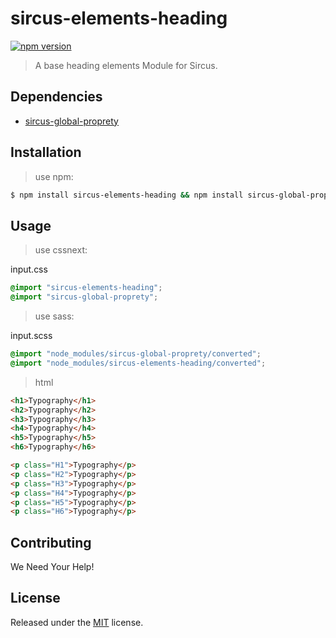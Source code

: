 # sircus-elements-heading

[![npm version](https://img.shields.io/npm/v/sircus-elements-heading.svg?style=flat)](https://www.npmjs.com/package/sircus-elements-heading)

> A base heading elements Module for Sircus.

## Dependencies
- [sircus-global-proprety](https://github.com/sircus/global-property)

## Installation

> use npm:

```bash
$ npm install sircus-elements-heading && npm install sircus-global-proprety
```

## Usage

> use cssnext:

input.css
```css
@import "sircus-elements-heading";
@import "sircus-global-proprety";
```

> use sass:

input.scss
```css
@import "node_modules/sircus-global-proprety/converted";
@import "node_modules/sircus-elements-heading/converted";
```

> html

```html
<h1>Typography</h1>
<h2>Typography</h2>
<h3>Typography</h3>
<h4>Typography</h4>
<h5>Typography</h5>
<h6>Typography</h6>

<p class="H1">Typography</p>
<p class="H2">Typography</p>
<p class="H3">Typography</p>
<p class="H4">Typography</p>
<p class="H5">Typography</p>
<p class="H6">Typography</p>
```


## Contributing

We Need Your Help!


## License
Released under the [MIT](https://github.com/sircus/license/blob/master/LICENSE) license.
